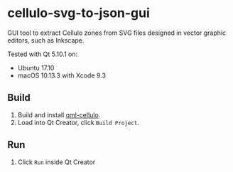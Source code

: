 cellulo-svg-to-json-gui
=======================

GUI tool to extract Cellulo zones from SVG files designed in vector graphic editors, such as Inkscape.

Tested with Qt 5.10.1 on:

  - Ubuntu 17.10
  - macOS 10.13.3 with Xcode 9.3

Build
-----

1. Build and install [qml-cellulo](../../).
1. Load into Qt Creator, click `Build Project`.

Run
---

1. Click `Run` inside Qt Creator
